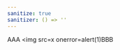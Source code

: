 ```yaml
---
sanitize: true
sanitizer: () => ''
---
```

AAA<sometag> <img <sometag> src=x onerror=alert(1)BBB
